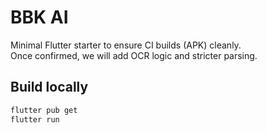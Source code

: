 # BBK AI

Minimal Flutter starter to ensure CI builds (APK) cleanly.  
Once confirmed, we will add OCR logic and stricter parsing.

## Build locally
```bash
flutter pub get
flutter run

